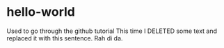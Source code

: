 # hello-world
Used to go through the github tutorial
This time I DELETED some text and replaced it with this sentence. Rah di da.
